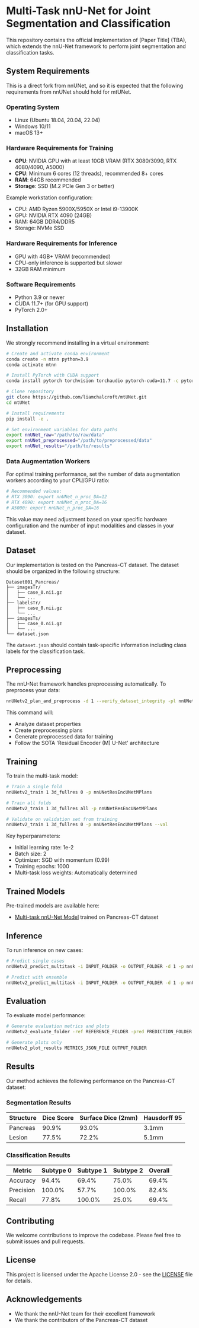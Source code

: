 # Multi-Task nnU-Net for Joint Segmentation and Classification

This repository contains the official implementation of [Paper Title] (TBA), which extends the nnU-Net framework to perform joint segmentation and classification tasks.

## System Requirements

This is a direct fork from nnUNet, and so it is expected that the following requirements from nnUNet should hold for mtUNet.

### Operating System
- Linux (Ubuntu 18.04, 20.04, 22.04)
- Windows 10/11
- macOS 13+

### Hardware Requirements for Training
- **GPU**: NVIDIA GPU with at least 10GB VRAM (RTX 3080/3090, RTX 4080/4090, A5000)
- **CPU**: Minimum 6 cores (12 threads), recommended 8+ cores
- **RAM**: 64GB recommended
- **Storage**: SSD (M.2 PCIe Gen 3 or better)

Example workstation configuration:
- CPU: AMD Ryzen 5900X/5950X or Intel i9-13900K
- GPU: NVIDIA RTX 4090 (24GB)
- RAM: 64GB DDR4/DDR5
- Storage: NVMe SSD

### Hardware Requirements for Inference
- GPU with 4GB+ VRAM (recommended)
- CPU-only inference is supported but slower
- 32GB RAM minimum

### Software Requirements
- Python 3.9 or newer
- CUDA 11.7+ (for GPU support)
- PyTorch 2.0+

## Installation

We strongly recommend installing in a virtual environment:

```bash
# Create and activate conda environment
conda create -n mtnn python=3.9
conda activate mtnn

# Install PyTorch with CUDA support
conda install pytorch torchvision torchaudio pytorch-cuda=11.7 -c pytorch -c nvidia

# Clone repository
git clone https://github.com/liamchalcroft/mtUNet.git
cd mtUNet

# Install requirements
pip install -e .

# Set environment variables for data paths
export nnUNet_raw="/path/to/raw/data"
export nnUNet_preprocessed="/path/to/preprocessed/data"
export nnUNet_results="/path/to/results"
```

### Data Augmentation Workers
For optimal training performance, set the number of data augmentation workers according to your CPU/GPU ratio:
```bash
# Recommended values:
# RTX 3090: export nnUNet_n_proc_DA=12
# RTX 4090: export nnUNet_n_proc_DA=16
# A5000: export nnUNet_n_proc_DA=16
```

This value may need adjustment based on your specific hardware configuration and the number of input modalities and classes in your dataset.

## Dataset

Our implementation is tested on the Pancreas-CT dataset. The dataset should be organized in the following structure:

```
Dataset001_Pancreas/
├── imagesTr/
│   ├── case_0.nii.gz
│   └── ...
├── labelsTr/
│   ├── case_0.nii.gz
│   └── ...
├── imagesTs/
│   ├── case_0.nii.gz
│   └── ...
└── dataset.json
```

The `dataset.json` should contain task-specific information including class labels for the classification task.

## Preprocessing

The nnU-Net framework handles preprocessing automatically. To preprocess your data:

```bash
nnUNetv2_plan_and_preprocess -d 1 --verify_dataset_integrity -pl nnUNetPlannerResEncM
```

This command will:
- Analyze dataset properties
- Create preprocessing plans
- Generate preprocessed data for training
- Follow the SOTA 'Residual Encoder (M) U-Net' architecture

## Training

To train the multi-task model:

```bash
# Train a single fold
nnUNetv2_train 1 3d_fullres 0 -p nnUNetResEncUNetMPlans

# Train all folds
nnUNetv2_train 1 3d_fullres all -p nnUNetResEncUNetMPlans

# Validate on validation set from training
nnUNetv2_train 1 3d_fullres 0 -p nnUNetResEncUNetMPlans --val
```

Key hyperparameters:
- Initial learning rate: 1e-2
- Batch size: 2
- Optimizer: SGD with momentum (0.99)
- Training epochs: 1000
- Multi-task loss weights: Automatically determined

## Trained Models

Pre-trained models are available here:
- [Multi-task nnU-Net Model](https://drive.google.com/file/d/1--ZTR60PZ4nJf1LOG16hQAFL9_Yvu9zX/view?usp=share_link) trained on Pancreas-CT dataset

## Inference

To run inference on new cases:

```bash
# Predict single cases
nnUNetv2_predict_multitask -i INPUT_FOLDER -o OUTPUT_FOLDER -d 1 -p nnUNetResEncUNetMPlans -tr nnUNetMultiTaskTrainer -c 3d_fullres -f 0

# Predict with ensemble
nnUNetv2_predict_multitask -i INPUT_FOLDER -o OUTPUT_FOLDER -d 1 -p nnUNetResEncUNetMPlans -tr nnUNetMultiTaskTrainer -c 3d_fullres -f all
```

## Evaluation

To evaluate model performance:

```bash
# Generate evaluation metrics and plots
nnUNetv2_evaluate_folder -ref REFERENCE_FOLDER -pred PREDICTION_FOLDER

# Generate plots only
nnUNetv2_plot_results METRICS_JSON_FILE OUTPUT_FOLDER
```

## Results

Our method achieves the following performance on the Pancreas-CT dataset:

### Segmentation Results
| Structure | Dice Score | Surface Dice (2mm) | Hausdorff 95 |
|-----------|------------|-------------------|---------------|
| Pancreas  | 90.9%     | 93.0%            | 3.1mm        |
| Lesion    | 77.5%     | 72.2%            | 5.1mm        |

### Classification Results
| Metric    | Subtype 0 | Subtype 1 | Subtype 2 | Overall |
|-----------|-----------|-----------|-----------|---------|
| Accuracy  | 94.4%     | 69.4%     | 75.0%     | 69.4%   |
| Precision | 100.0%    | 57.7%     | 100.0%    | 82.4%   |
| Recall    | 77.8%     | 100.0%    | 25.0%     | 69.4%   |

## Contributing

We welcome contributions to improve the codebase. Please feel free to submit issues and pull requests.

## License

This project is licensed under the Apache License 2.0 - see the [LICENSE](LICENSE) file for details.

## Acknowledgements

- We thank the nnU-Net team for their excellent framework
- We thank the contributors of the Pancreas-CT dataset
